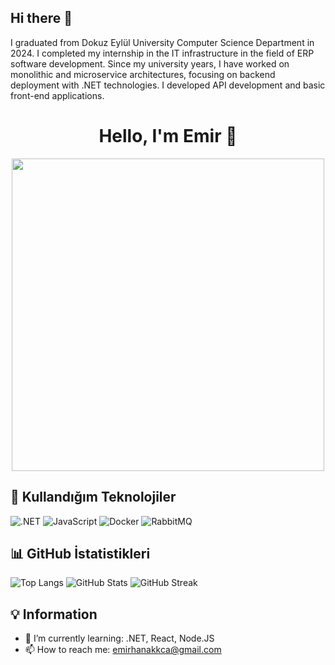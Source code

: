 ## Hi there 👋

I graduated from Dokuz Eylül University Computer Science Department in 2024. I completed my internship in the IT infrastructure in the field of ERP software development. Since my university years, I have worked on monolithic and microservice architectures, focusing on backend deployment with .NET technologies. I developed API development and basic front-end applications.



<h1 align="center">Hello, I'm Emir 👋</h1>

<p align="center">
  <img src="https://media.giphy.com/media/QTfX9Ejfra3ZmNxh6B/giphy.gif" width="500">
</p>

## 🚀 Kullandığım Teknolojiler
![.NET](https://img.shields.io/badge/.NET-512BD4?style=for-the-badge&logo=dotnet&logoColor=white)
![JavaScript](https://img.shields.io/badge/JavaScript-F7DF1E?style=for-the-badge&logo=javascript&logoColor=black)
![Docker](https://img.shields.io/badge/Docker-2496ED?style=for-the-badge&logo=docker&logoColor=white)
![RabbitMQ](https://img.shields.io/badge/RabbitMQ-FF6600?style=for-the-badge&logo=rabbitmq&logoColor=white)

## 📊 GitHub İstatistikleri
![Top Langs](https://github-readme-stats.vercel.app/api/top-langs/?username=GutsSword&layout=compact&theme=radical)
![GitHub Stats](https://github-readme-stats.vercel.app/api?username=GutsSword&show_icons=true&theme=radical)
![GitHub Streak](https://github-readme-streak-stats.herokuapp.com/?user=GutsSowrd&theme=dark&hide_border=true)

## 💡 Information
- 🌱 I’m currently learning: .NET, React, Node.JS
- 📫 How to reach me: emirhanakkca@gmail.com
